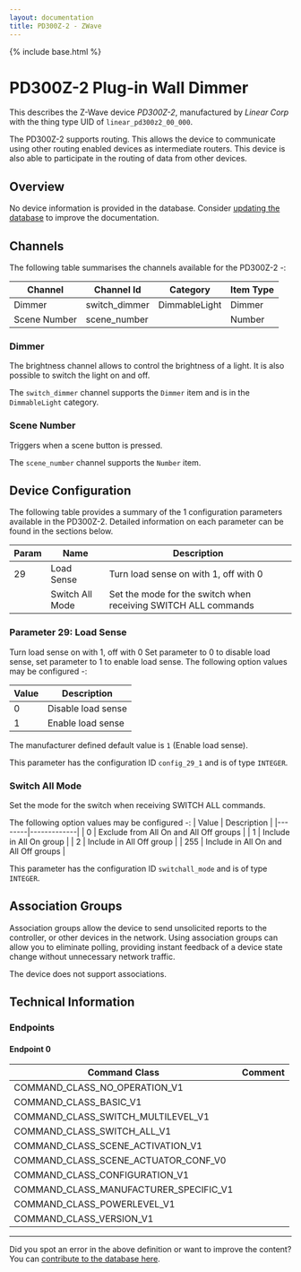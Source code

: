 ```yaml
---
layout: documentation
title: PD300Z-2 - ZWave
---
```


{% include base.html %}

# PD300Z-2 Plug-in Wall Dimmer
This describes the Z-Wave device *PD300Z-2*, manufactured by *Linear Corp* with the thing type UID of ```linear_pd300z2_00_000```.

The PD300Z-2 supports routing. This allows the device to communicate using other routing enabled devices as intermediate routers.  This device is also able to participate in the routing of data from other devices.

## Overview

No device information is provided in the database. Consider [updating the database](http://www.cd-jackson.com/index.php/zwave/zwave-device-database/zwave-device-list/devicesummary/7) to improve the documentation.

## Channels

The following table summarises the channels available for the PD300Z-2 -:

| Channel | Channel Id | Category | Item Type |
|---------|------------|----------|-----------|
| Dimmer | switch_dimmer | DimmableLight | Dimmer | 
| Scene Number | scene_number |  | Number | 

### Dimmer

The brightness channel allows to control the brightness of a light.
            It is also possible to switch the light on and off.

The ```switch_dimmer``` channel supports the ```Dimmer``` item and is in the ```DimmableLight``` category.

### Scene Number

Triggers when a scene button is pressed.

The ```scene_number``` channel supports the ```Number``` item.



## Device Configuration

The following table provides a summary of the 1 configuration parameters available in the PD300Z-2.
Detailed information on each parameter can be found in the sections below.

| Param | Name  | Description |
|-------|-------|-------------|
| 29 | Load Sense | Turn load sense on with 1, off with 0 |
|  | Switch All Mode | Set the mode for the switch when receiving SWITCH ALL commands |

### Parameter 29: Load Sense

Turn load sense on with 1, off with 0
Set parameter to 0 to disable load sense, set parameter to 1 to enable load sense.
The following option values may be configured -:

| Value  | Description |
|--------|-------------|
| 0 | Disable load sense |
| 1 | Enable load sense |

The manufacturer defined default value is ```1``` (Enable load sense).

This parameter has the configuration ID ```config_29_1``` and is of type ```INTEGER```.

### Switch All Mode

Set the mode for the switch when receiving SWITCH ALL commands.

The following option values may be configured -:
| Value  | Description |
|--------|-------------|
| 0 | Exclude from All On and All Off groups |
| 1 | Include in All On group |
| 2 | Include in All Off group |
| 255 | Include in All On and All Off groups |

This parameter has the configuration ID ```switchall_mode``` and is of type ```INTEGER```.


## Association Groups

Association groups allow the device to send unsolicited reports to the controller, or other devices in the network. Using association groups can allow you to eliminate polling, providing instant feedback of a device state change without unnecessary network traffic.

The device does not support associations.
## Technical Information

### Endpoints

#### Endpoint 0

| Command Class | Comment |
|---------------|---------|
| COMMAND_CLASS_NO_OPERATION_V1| |
| COMMAND_CLASS_BASIC_V1| |
| COMMAND_CLASS_SWITCH_MULTILEVEL_V1| |
| COMMAND_CLASS_SWITCH_ALL_V1| |
| COMMAND_CLASS_SCENE_ACTIVATION_V1| |
| COMMAND_CLASS_SCENE_ACTUATOR_CONF_V0| |
| COMMAND_CLASS_CONFIGURATION_V1| |
| COMMAND_CLASS_MANUFACTURER_SPECIFIC_V1| |
| COMMAND_CLASS_POWERLEVEL_V1| |
| COMMAND_CLASS_VERSION_V1| |

---

Did you spot an error in the above definition or want to improve the content?
You can [contribute to the database here](http://www.cd-jackson.com/index.php/zwave/zwave-device-database/zwave-device-list/devicesummary/7).
